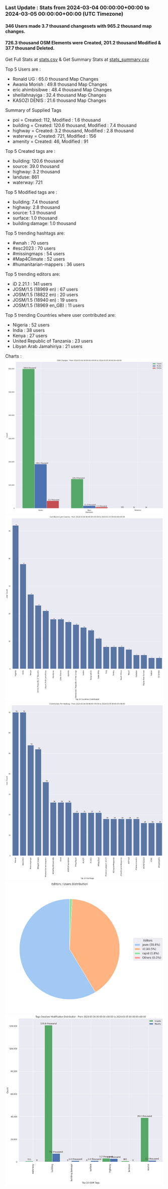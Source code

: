 ### Last Update : Stats from 2024-03-04 00:00:00+00:00 to 2024-03-05 00:00:00+00:00 (UTC Timezone)

#### 346 Users made 3.7 thousand changesets with 965.2 thousand map changes.
#### 726.3 thousand OSM Elements were Created, 201.2 thousand Modified & 37.7 thousand Deleted.
Get Full Stats at [stats.csv](/stats/hotosm/Daily/stats.csv)
 & Get Summary Stats at [stats_summary.csv](/stats/hotosm/Daily/stats_summary.csv)

Top 5 Users are : 
- Ronald UG : 65.0 thousand Map Changes
- Awania Morish : 49.8 thousand Map Changes
- eric ahimbisibwe : 48.4 thousand Map Changes
- sheillahnayiga : 32.4 thousand Map Changes
- KASOZI DENIS : 21.6 thousand Map Changes

Summary of Supplied Tags
- poi = Created: 112, Modified : 1.6 thousand
- building = Created: 120.6 thousand, Modified : 7.4 thousand
- highway = Created: 3.2 thousand, Modified : 2.8 thousand
- waterway = Created: 721, Modified : 156
- amenity = Created: 46, Modified : 91


Top 5 Created tags are :
- building: 120.6 thousand
- source: 39.0 thousand
- highway: 3.2 thousand
- landuse: 861
- waterway: 721


Top 5 Modified tags are :
- building: 7.4 thousand
- highway: 2.8 thousand
- source: 1.3 thousand
- surface: 1.0 thousand
- building:damage: 1.0 thousand


Top 5 trending hashtags are:
- #wnah : 70 users
- #esc2023 : 70 users
- #missingmaps : 54 users
- #Map4Climate : 52 users
- #humanitarian-mappers : 36 users


Top 5 trending editors are:
- iD 2.21.1 : 141 users
- JOSM/1.5 (18969 en) : 67 users
- JOSM/1.5 (18822 en) : 20 users
- JOSM/1.5 (18940 en) : 19 users
- JOSM/1.5 (18969 en_GB) : 11 users


Top 5 trending Countries where user contributed are:
- Nigeria : 52 users
- India : 38 users
- Kenya : 27 users
- United Republic of Tanzania : 23 users
- Libyan Arab Jamahiriya : 21 users


 Charts : 
![Alt text](./stats_osm_changes.png) 
![Alt text](./stats_users_per_country.png) 
![Alt text](./stats_users_per_hashtag.png) 
![Alt text](./stats_editors_pie_chart.png) 
![Alt text](./stats_tags.png) 
